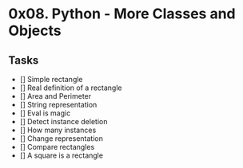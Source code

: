 # 0x08. Python - More Classes and Objects
## Tasks
- [] Simple rectangle
- [] Real definition of a rectangle
- [] Area and Perimeter
- [] String representation
- [] Eval is magic
- [] Detect instance deletion
- [] How many instances
- [] Change representation
- [] Compare rectangles
- [] A square is a rectangle
